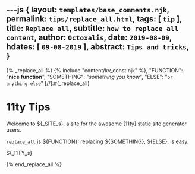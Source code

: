 ---js
{
  layout:    `templates/base_comments.njk`,
  permalink: `tips/replace_all.html`,
  tags:      [ `tip` ],
  title:     `Replace all`,
  subtitle:  `how to replace all content`,
  author:    `Octoxalis`,
  date:      `2019-08-09`,
  hdates:     [ `09-08-2019` ],
  abstract:  `Tips and tricks`,
}
---
[comment]: # (======== Post ========)
{% _replace_all %}
    {% include "content/kv_const.njk" %},
    "FUNCTION": "**nice function**",
    "SOMETHING": "_something you know_",
    "ELSE": "```or anything else```"
[//]:#(_replace_all)
# 11ty Tips

Welcome to ${_SITE_s}, a site for the awesome [11ty] static site generator users.

```replace_all``` is ${FUNCTION}:
replacing ${SOMETHING}, ${ELSE}, is easy.

[comment]: # (======== Links ========)
${_11TY_s}

{% end_replace_all %}
